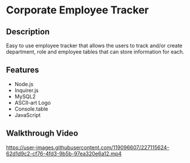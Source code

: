# Corporate Employee Tracker

## Description
Easy to use employee tracker that allows the users to track and/or create department, role and employee tables that can store information for each. 

## Features
* Node.js
* Inquirer.js
* MySQL2
* ASCII-art Logo
* Console.table
* JavaScript

## Walkthrough Video
https://user-images.githubusercontent.com/119096607/227115624-62d1d9c2-cf76-4fd3-9b5b-97ea320e6a12.mp4

